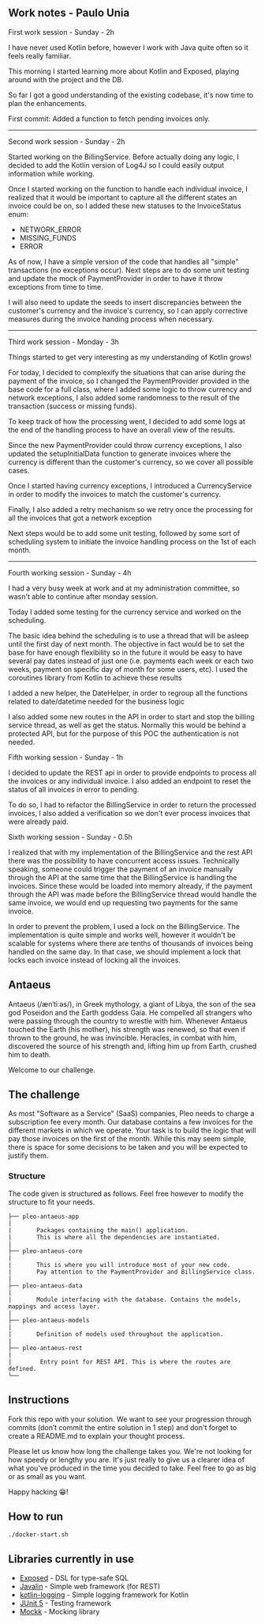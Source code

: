 
## Work notes - Paulo Unia

First work session - Sunday - 2h

I have never used Kotlin before, however I work with Java quite often so it feels really familiar. 

This morning I started learning more about Kotlin and Exposed, playing around with the project and the DB.

So far I got a good understanding of the existing codebase, it's now time to plan the enhancements.

First commit: Added a function to fetch pending invoices only.

---

Second work session - Sunday - 2h

Started working on the BillingService. Before actually doing any logic, I decided to add the Kotlin version of Log4J
so I could easily output information while working. 

Once I started working on the function to handle each individual invoice, I realized that it would be important to capture
all the different states an invoice could be on, so I added these new statuses to the InvoiceStatus enum: 
* NETWORK_ERROR
* MISSING_FUNDS
* ERROR

As of now, I have a simple version of the code that handles all "simple" transactions (no exceptions occur). Next steps
are to do some unit testing and update the mock of PaymentProvider in order to have it throw exceptions from time to time.

I will also need to update the seeds to insert discrepancies between the customer's currency and the invoice's currency,
so I can apply corrective measures during the invoice handing process when necessary.

---

Third work session - Monday - 3h

Things started to get very interesting as my understanding of Kotlin grows!

For today, I decided to complexify the situations that can arise during the payment of the invoice, so I changed the 
PaymentProvider provided in the base code for a full class, where I added some logic to throw currency and network exceptions, 
I also added some randomness to the result of the transaction (success or missing funds).

To keep track of how the processing went, I decided to add some logs at the end of the handling process to have
an overall view of the results.

Since the new PaymentProvider could throw currency exceptions, I also updated the setupInitialData function to generate
invoices where the currency is different than the customer's currency, so we cover all possible cases.

Once I started having currency exceptions, I introduced a CurrencyService in order to modify the invoices
to match the customer's currency.

Finally, I also added a retry mechanism so we retry once the processing for all the invoices that got a network exception

Next steps would be to add some unit testing, followed by some sort of scheduling system to initiate the invoice handling
process on the 1st of each month.


---

Fourth working session - Sunday - 4h

I had a very busy week at work and at my administration committee, so wasn't able to continue after monday session.

Today I added some testing for the currency service and worked on the scheduling.

The basic idea behind the scheduling is to use a thread that will be asleep until the first day of next month.
The objective in fact would be to set the base for have enough flexibility so in the future it would be easy to
have several pay dates instead of just one (i.e. payments each week or each two weeks, payment on specific day of month
 for some users, etc). I used the coroutines library from Kotlin to achieve these results
 
 I added a new helper, the DateHelper, in order to regroup all the functions related to date/datetime needed for the
 business logic
 
 I also added some new routes in the API in order to start and stop the billing service thread, as well as get the status. 
 Normally this would be behind a protected API, but for the purpose of this POC the authentication is not needed.


Fifth working session - Sunday - 1h

I decided to update the REST api in order to provide endpoints to process all the invoices or any individual invoice. 
I also added an endpoint to reset the status of all invoices in error to pending.

To do so, I had to refactor the BillingService in order to return the processed invoices, I also added a verification
so we don't ever process invoices that were already paid.


Sixth working session - Sunday - 0.5h

I realized that with my implementation of the BillingService and the rest API there was the possibility to have
concurrent access issues. Technically speaking, someone could trigger the payment of an invoice manually through the API
at the same time that the BillingService is handling the invoices. Since these would be loaded into memory already,
if the payment through the API was made before the BillingService thread would handle the same invoice, we would end up
requesting two payments for the same invoice.

In order to prevent the problem, I used a lock on the BillingService. The implementation is quite simple and works well,
however it wouldn't be scalable for systems where there are tenths of thousands of invoices being handled on the same day. 
In that case, we should implement a lock that locks each invoice instead of locking all the invoices.




## Antaeus

Antaeus (/ænˈtiːəs/), in Greek mythology, a giant of Libya, the son of the sea god Poseidon and the Earth goddess Gaia. He compelled all strangers who were passing through the country to wrestle with him. Whenever Antaeus touched the Earth (his mother), his strength was renewed, so that even if thrown to the ground, he was invincible. Heracles, in combat with him, discovered the source of his strength and, lifting him up from Earth, crushed him to death.

Welcome to our challenge.

## The challenge

As most "Software as a Service" (SaaS) companies, Pleo needs to charge a subscription fee every month. Our database contains a few invoices for the different markets in which we operate. Your task is to build the logic that will pay those invoices on the first of the month. While this may seem simple, there is space for some decisions to be taken and you will be expected to justify them.

### Structure
The code given is structured as follows. Feel free however to modify the structure to fit your needs.
```
├── pleo-antaeus-app
|
|       Packages containing the main() application. 
|       This is where all the dependencies are instantiated.
|
├── pleo-antaeus-core
|
|       This is where you will introduce most of your new code.
|       Pay attention to the PaymentProvider and BillingService class.
|
├── pleo-antaeus-data
|
|       Module interfacing with the database. Contains the models, mappings and access layer.
|
├── pleo-antaeus-models
|
|       Definition of models used throughout the application.
|
├── pleo-antaeus-rest
|
|        Entry point for REST API. This is where the routes are defined.
└──
```

## Instructions
Fork this repo with your solution. We want to see your progression through commits (don’t commit the entire solution in 1 step) and don't forget to create a README.md to explain your thought process.

Please let us know how long the challenge takes you. We're not looking for how speedy or lengthy you are. It's just really to give us a clearer idea of what you've produced in the time you decided to take. Feel free to go as big or as small as you want.

Happy hacking 😁!

## How to run
```
./docker-start.sh
```

## Libraries currently in use
* [Exposed](https://github.com/JetBrains/Exposed) - DSL for type-safe SQL
* [Javalin](https://javalin.io/) - Simple web framework (for REST)
* [kotlin-logging](https://github.com/MicroUtils/kotlin-logging) - Simple logging framework for Kotlin
* [JUnit 5](https://junit.org/junit5/) - Testing framework
* [Mockk](https://mockk.io/) - Mocking library



